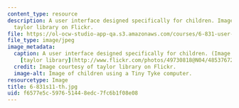 ```yaml
---
content_type: resource
description: A user interface designed specifically for children. Image courtesy of
  taylor library on Flickr.
file: https://ol-ocw-studio-app-qa.s3.amazonaws.com/courses/6-831-user-interface-design-and-implementation-spring-2011/f6577e5c597651448edc7fc6b1f08e08_6-831s11-th.jpg
file_type: image/jpeg
image_metadata:
  caption: A user interface designed specifically for children. (Image courtesy of
    [taylor library](http://www.flickr.com/photos/49730818@N04/4853767228/) on Flickr.)
  credit: Image courtesy of taylor library on Flickr.
  image-alt: Image of children using a Tiny Tyke computer.
resourcetype: Image
title: 6-831s11-th.jpg
uid: f6577e5c-5976-5144-8edc-7fc6b1f08e08
---
```

